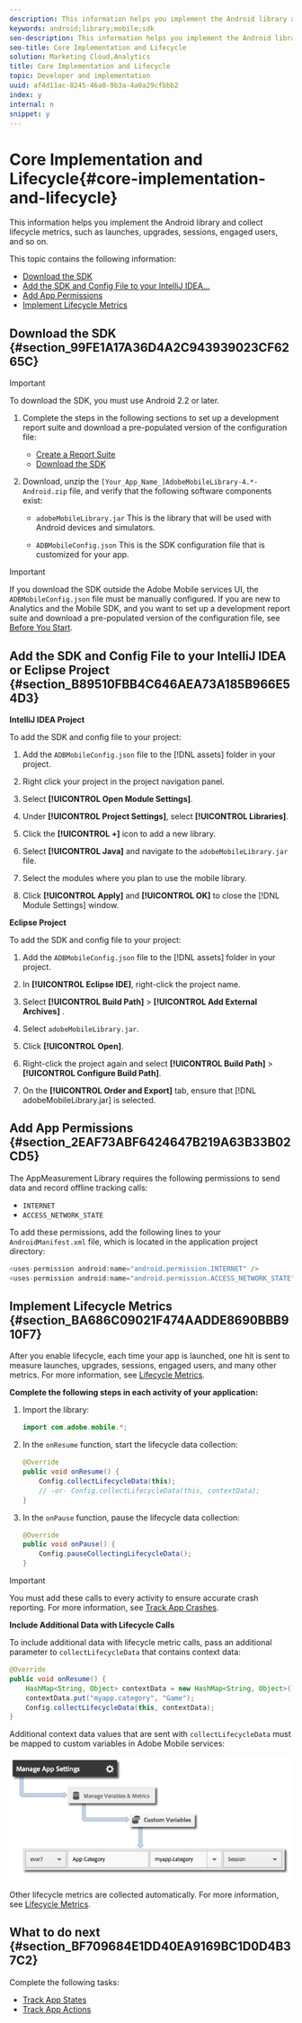 ```yaml
---
description: This information helps you implement the Android library and collect lifecycle metrics, such as launches, upgrades, sessions, engaged users, and so on.
keywords: android;library;mobile;sdk
seo-description: This information helps you implement the Android library and collect lifecycle metrics, such as launches, upgrades, sessions, engaged users, and so on.
seo-title: Core Implementation and Lifecycle
solution: Marketing Cloud,Analytics
title: Core Implementation and Lifecycle
topic: Developer and implementation
uuid: af4d11ac-8245-46a0-9b3a-4a0a29cfbbb2
index: y
internal: n
snippet: y
---
```


# Core Implementation and Lifecycle{#core-implementation-and-lifecycle}

This information helps you implement the Android library and collect lifecycle metrics, such as launches, upgrades, sessions, engaged users, and so on.

This topic contains the following information:

* [Download the SDK](../getting-started/dev-qs.md#section_99FE1A17A36D4A2C943939023CF6265C) 
* [Add the SDK and Config File to your IntelliJ IDEA...](../getting-started/dev-qs.md#section_B89510FBB4C646AEA73A185B966E54D3) 
* [Add App Permissions](../getting-started/dev-qs.md#section_2EAF73ABF6424647B219A63B33B02CD5) 
* [Implement Lifecycle Metrics](../getting-started/dev-qs.md#section_BA686C09021F474AADDE8690BBB910F7)

## Download the SDK {#section_99FE1A17A36D4A2C943939023CF6265C}

>[!IMPORTANT]
>
>To download the SDK, you must use Android 2.2 or later.

1. Complete the steps in the following sections to set up a development report suite and download a pre-populated version of the configuration file:

    * [Create a Report Suite](../getting-started/requirements.md#section_7BC602ED1ABA42C6AB722F506B5219F3) 
    * [Download the SDK](../getting-started/requirements.md#section_044C17DF82BC4FD8A3E409C456CE9A46)

1. Download, unzip the `[Your_App_Name_]AdobeMobileLibrary-4.*-Android.zip` file, and verify that the following software components exist:

    * `adobeMobileLibrary.jar` This is the library that will be used with Android devices and simulators. 
    
    * `ADBMobileConfig.json` This is the SDK configuration file that is customized for your app.

>[!IMPORTANT]
>
>If you download the SDK outside the Adobe Mobile services UI, the `ADBMobileConfig.json` file must be manually configured. If you are new to Analytics and the Mobile SDK, and you want to set up a development report suite and download a pre-populated version of the configuration file, see [Before You Start](../getting-started/requirements.md#concept_2FA4E790CA1646FFB44488CF017821DE).

## Add the SDK and Config File to your IntelliJ IDEA or Eclipse Project {#section_B89510FBB4C646AEA73A185B966E54D3}

**IntelliJ IDEA Project**

To add the SDK and config file to your project:

1. Add the `ADBMobileConfig.json` file to the [!DNL assets] folder in your project. 

1. Right click your project in the project navigation panel. 
1. Select **[!UICONTROL Open Module Settings]**. 
1. Under **[!UICONTROL Project Settings]**, select **[!UICONTROL Libraries]**. 

1. Click the **[!UICONTROL +]** icon to add a new library. 
1. Select **[!UICONTROL Java]** and navigate to the `adobeMobileLibrary.jar` file. 

1. Select the modules where you plan to use the mobile library. 
1. Click **[!UICONTROL Apply]** and **[!UICONTROL OK]** to close the [!DNL Module Settings] window.

**Eclipse Project**

To add the SDK and config file to your project:

1. Add the `ADBMobileConfig.json` file to the [!DNL assets] folder in your project. 

1. In **[!UICONTROL Eclipse IDE]**, right-click the project name. 
1. Select  **[!UICONTROL Build Path]** > **[!UICONTROL Add External Archives]** . 
1. Select `adobeMobileLibrary.jar`. 
1. Click **[!UICONTROL Open]**. 
1. Right-click the project again and select **[!UICONTROL Build Path]** > **[!UICONTROL Configure Build Path]**. 

1. On the **[!UICONTROL Order and Export]** tab, ensure that [!DNL adobeMobileLibrary.jar] is selected.

## Add App Permissions {#section_2EAF73ABF6424647B219A63B33B02CD5}

The AppMeasurement Library requires the following permissions to send data and record offline tracking calls:

* `INTERNET` 
* `ACCESS_NETWORK_STATE`

To add these permissions, add the following lines to your `AndroidManifest.xml` file, which is located in the application project directory:

```java
<uses-permission android:name="android.permission.INTERNET" /> 
<uses-permission android:name="android.permission.ACCESS_NETWORK_STATE" />
```

## Implement Lifecycle Metrics {#section_BA686C09021F474AADDE8690BBB910F7}

After you enable lifecycle, each time your app is launched, one hit is sent to measure launches, upgrades, sessions, engaged users, and many other metrics. For more information, see [Lifecycle Metrics](../metrics.md#concept_77CA5CEB51D1418FB98EC7C044682A05).

**Complete the following steps in each activity of your application:**

1. Import the library: 

   ```java
   import com.adobe.mobile.*;
   ```

1. In the `onResume` function, start the lifecycle data collection: 

   ```java
   @Override 
   public void onResume() { 
       Config.collectLifecycleData(this); 
       // -or- Config.collectLifecycleData(this, contextData); 
   }
   ```

1. In the `onPause` function, pause the lifecycle data collection: 

   ```java
   @Override 
   public void onPause() { 
       Config.pauseCollectingLifecycleData(); 
   }
   ```

>[!IMPORTANT]
>
>You must add these calls to every activity to ensure accurate crash reporting. For more information, see [Track App Crashes](../analytics-main/crashes.md#concept_07DAAEDAE5A04FD6AB01279C644F2073).

**Include Additional Data with Lifecycle Calls**

To include additional data with lifecycle metric calls, pass an additional parameter to `collectLifecycleData` that contains context data:

```java
@Override 
public void onResume() { 
    HashMap<String, Object> contextData = new HashMap<String, Object>(); 
    contextData.put("myapp.category", "Game"); 
    Config.collectLifecycleData(this, contextData); 
}
```

Additional context data values that are sent with `collectLifecycleData` must be mapped to custom variables in Adobe Mobile services: 

![](assets/map-variable-lifecycle.png)

Other lifecycle metrics are collected automatically. For more information, see [Lifecycle Metrics](../metrics.md#concept_77CA5CEB51D1418FB98EC7C044682A05).

## What to do next {#section_BF709684E1DD40EA9169BC1D0D4B37C2}

Complete the following tasks:

* [Track App States](../analytics-main/states.md#concept_580D3025776249AA9A7AD0724CA98B6A) 
* [Track App Actions](../analytics-main/actions.md#concept_8927250075434D6DBEE7E63C89755D3F)

